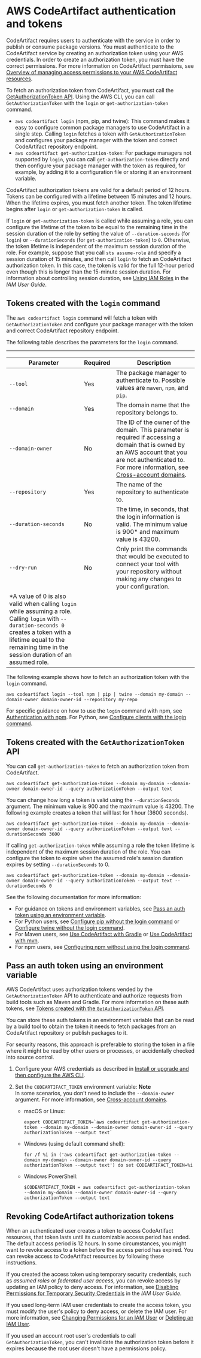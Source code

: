 # AWS CodeArtifact authentication and tokens<a name="tokens-authentication"></a>

CodeArtifact requires users to authenticate with the service in order to publish or consume package versions\. You must authenticate to the CodeArtifact service by creating an authorization token using your AWS credentials\. In order to create an authorization token, you must have the correct permissions\. For more information on CodeArtifact permissions, see [Overview of managing access permissions to your AWS CodeArtifact resources](auth-and-access-control-iam-access-control-identity-based.md)\.

To fetch an authorization token from CodeArtifact, you must call the [GetAuthorizationToken API](https://docs.aws.amazon.com/codeartifact/latest/APIReference/API_GetAuthorizationToken.html)\. Using the AWS CLI, you can call `GetAuthorizationToken` with the `login` or `get-authorization-token` command\.
+ `aws codeartifact login` \(npm, pip, and twine\): This command makes it easy to configure common package managers to use CodeArtifact in a single step\. Calling `login` fetches a token with `GetAuthorizationToken` and configures your package manager with the token and correct CodeArtifact repository endpoint\.
+ `aws codeartifact get-authorization-token`: For package managers not supported by `login`, you can call `get-authorization-token` directly and then configure your package manager with the token as required, for example, by adding it to a configuration file or storing it an environment variable\.

CodeArtifact authorization tokens are valid for a default period of 12 hours\. Tokens can be configured with a lifetime between 15 minutes and 12 hours\. When the lifetime expires, you must fetch another token\. The token lifetime begins after `login` or `get-authorization-token` is called\.

If `login` or `get-authorization-token` is called while assuming a role, you can configure the lifetime of the token to be equal to the remaining time in the session duration of the role by setting the value of `--duration-seconds` \(for `login`\) or `--durationSeconds` \(for `get-authorization-token`\) to `0`\. Otherwise, the token lifetime is independent of the maximum session duration of the role\. For example, suppose that you call `sts assume-role` and specify a session duration of 15 minutes, and then call `login` to fetch an CodeArtifact authorization token\. In this case, the token is valid for the full 12\-hour period even though this is longer than the 15\-minute session duration\. For information about controlling session duration, see [Using IAM Roles](https://docs.aws.amazon.com/IAM/latest/UserGuide/id_roles_use.html) in the *IAM User Guide*\.

## Tokens created with the `login` command<a name="auth-token-login"></a>

The `aws codeartifact login` command will fetch a token with `GetAuthorizationToken` and configure your package manager with the token and correct CodeArtifact repository endpoint\.

The following table describes the parameters for the `login` command\.


****  

| Parameter | Required | Description | 
| --- | --- | --- | 
| `--tool` | Yes | The package manager to authenticate to\. Possible values are `maven`, `npm`, and `pip`\. | 
| `--domain` | Yes | The domain name that the repository belongs to\. | 
| `--domain-owner` | No | The ID of the owner of the domain\. This parameter is required if accessing a domain that is owned by an AWS account that you are not authenticated to\. For more information, see [Cross\-account domains](domain-overview.md#domain-overview-cross-account)\. | 
| `--repository` | Yes | The name of the repository to authenticate to\. | 
| `--duration-seconds` | No | The time, in seconds, that the login information is valid\. The minimum value is 900\* and maximum value is 43200\. | 
| `--dry-run` | No | Only print the commands that would be executed to connect your tool with your repository without making any changes to your configuration\. | 
| \*A value of 0 is also valid when calling `login` while assuming a role\. Calling `login` with `--duration-seconds 0` creates a token with a lifetime equal to the remaining time in the session duration of an assumed role\. | 

The following example shows how to fetch an authorization token with the `login` command\.

```
aws codeartifact login --tool npm | pip | twine --domain my-domain --domain-owner domain-owner-id --repository my-repo
```

For specific guidance on how to use the `login` command with npm, see [Authentication with npm](npm-auth.md)\. For Python, see [Configure clients with the login command](python-configure.md)\.

## Tokens created with the `GetAuthorizationToken` API<a name="get-auth-token-api"></a>

You can call `get-authorization-token` to fetch an authorization token from CodeArtifact\.

```
aws codeartifact get-authorization-token --domain my-domain --domain-owner domain-owner-id --query authorizationToken --output text
```

You can change how long a token is valid using the `--durationSeconds` argument\. The minimum value is 900 and the maximum value is 43200\. The following example creates a token that will last for 1 hour \(3600 seconds\)\. 

```
aws codeartifact get-authorization-token --domain my-domain --domain-owner domain-owner-id --query authorizationToken --output text --durationSeconds 3600
```

If calling `get-authorization-token` while assuming a role the token lifetime is independent of the maximum session duration of the role\. You can configure the token to expire when the assumed role's session duration expires by setting `--durationSeconds` to 0\.

```
aws codeartifact get-authorization-token --domain my-domain --domain-owner domain-owner-id --query authorizationToken --output text --durationSeconds 0
```

See the following documentation for more information:
+ For guidance on tokens and environment variables, see [Pass an auth token using an environment variable](#env-var)\.
+ For Python users, see [Configure pip without the login command](python-configure-without-pip.md) or [Configure twine without the login command](python-configure-twine.md)\.
+ For Maven users, see [Use CodeArtifact with Gradle](maven-gradle.md) or [Use CodeArtifact with mvn](maven-mvn.md)\.
+ For npm users, see [Configuring npm without using the login command](npm-auth.md#configuring-npm-without-using-the-login-command)\.

## Pass an auth token using an environment variable<a name="env-var"></a>

AWS CodeArtifact uses authorization tokens vended by the `GetAuthorizationToken` API to authenticate and authorize requests from build tools such as Maven and Gradle\. For more information on these auth tokens, see [Tokens created with the `GetAuthorizationToken` API](#get-auth-token-api)\.

You can store these auth tokens in an environment variable that can be read by a build tool to obtain the token it needs to fetch packages from an CodeArtifact repository or publish packages to it\. 

For security reasons, this approach is preferable to storing the token in a file where it might be read by other users or processes, or accidentally checked into source control\.

1. Configure your AWS credentials as described in [Install or upgrade and then configure the AWS CLI](get-set-up-install-cli.md)\. 

1. Set the `CODEARTIFACT_TOKEN` environment variable:
**Note**  
In some scenarios, you don't need to include the `--domain-owner` argument\. For more information, see [Cross\-account domains](domain-overview.md#domain-overview-cross-account)\.
   + macOS or Linux:

     ```
     export CODEARTIFACT_TOKEN=`aws codeartifact get-authorization-token --domain my-domain --domain-owner domain-owner-id --query authorizationToken --output text`
     ```
   + Windows \(using default command shell\):

     ```
     for /f %i in ('aws codeartifact get-authorization-token --domain my-domain --domain-owner domain-owner-id --query authorizationToken --output text') do set CODEARTIFACT_TOKEN=%i
     ```
   + Windows PowerShell:

     ```
     $CODEARTIFACT_TOKEN = aws codeartifact get-authorization-token --domain my-domain --domain-owner domain-owner-id --query authorizationToken --output text
     ```

## Revoking CodeArtifact authorization tokens<a name="revoke-access"></a>

 When an authenticated user creates a token to access CodeArtifact resources, that token lasts until its customizable access period has ended\. The default access period is 12 hours\. In some circumstances, you might want to revoke access to a token before the access period has expired\. You can revoke access to CodeArtifact resources by following these instructions\.

 If you created the access token using temporary security credentials, such as *assumed roles* or *federated user access*, you can revoke access by updating an IAM policy to deny access\. For information, see [Disabling Permissions for Temporary Security Credentials](https://docs.aws.amazon.com/IAM/latest/UserGuide/id_credentials_temp_control-access_disable-perms.html) in the *IAM User Guide*\. 

 If you used long\-term IAM user credentials to create the access token, you must modify the user's policy to deny access, or delete the IAM user\. For more information, see [Changing Permissions for an IAM User](https://docs.aws.amazon.com/IAM/latest/UserGuide/id_users_change-permissions.html) or [Deleting an IAM User](https://docs.aws.amazon.com/IAM/latest/UserGuide/id_users_manage.html#id_users_deleting)\. 

 If you used an account root user's credentials to call `GetAuthorizationToken`, you can't invalidate the authorization token before it expires because the root user doesn't have a permissions policy\.
